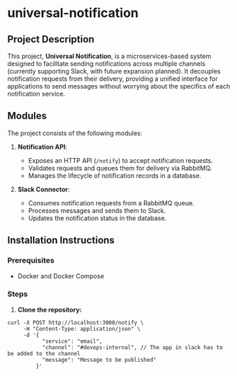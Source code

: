 
# universal-notification

## Project Description

This project, **Universal Notification**, is a microservices-based system designed to facilitate sending notifications across multiple channels (currently supporting Slack, with future expansion planned). It decouples notification requests from their delivery, providing a unified interface for applications to send messages without worrying about the specifics of each notification service.

## Modules

The project consists of the following modules:

1.  **Notification API**:
    *   Exposes an HTTP API (`/notify`) to accept notification requests.
    *   Validates requests and queues them for delivery via RabbitMQ.
    *   Manages the lifecycle of notification records in a database.

2.  **Slack Connector**:
    *   Consumes notification requests from a RabbitMQ queue.
    *   Processes messages and sends them to Slack.
    *   Updates the notification status in the database.

## Installation Instructions

### Prerequisites

*   Docker and Docker Compose

### Steps

1.  **Clone the repository:**
    


```
curl -X POST http://localhost:3000/notify \
     -H "Content-Type: application/json" \
     -d '{
           "service": "email",
           "channel": "#devops-internal", // The app in slack has to be added to the channel 
           "message": "Message to be published"
         }'
```
